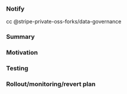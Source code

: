 <!--
  If this branch is in-progress, start the title with [wip]. CIBot will prevent this branch from being merged until the title is edited to remove the leading [wip].
-->

### Notify
cc @stripe-private-oss-forks/data-governance

<!--
  Assign a reviewer by commenting `r? <TEAM>` once your PR has built successfully. See go/code-review for more guidance on the code review process.
-->

### Summary
<!-- What does the code do? What have you changed? -->

### Motivation
<!-- Why are you making this change? This can be a link to a Jira task. -->

### Testing
<!--
  How did you test this change?
-->

### Rollout/monitoring/revert plan
<!--
  Instructions for deploying, monitoring, and reverting this change.
-->
